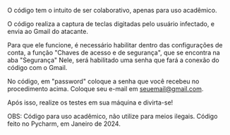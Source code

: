O código tem o intuito de ser colaborativo, apenas para uso acadêmico.

O código realiza a captura de teclas digitadas pelo usuário infectado, e envia ao Gmail do atacante.

Para que ele funcione, é necessário habilitar dentro das configurações de conta, a função "Chaves de acesso e de segurança", que se encontra na aba "Segurança"
Nele, será habilitado uma senha que fará a conexão do código com o Gmail.

No código, em "password" coloque a senha que você recebeu no procedimento acima.
Coloque seu e-mail em seuemail@gmail.com.

Após isso, realize os testes em sua máquina e divirta-se!

OBS: Código para uso acadêmico, não utilize para meios ilegais.
Código feito no Pycharm, em Janeiro de 2024.

